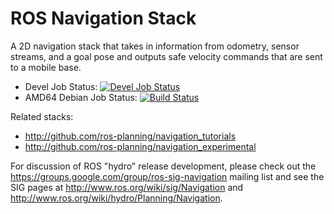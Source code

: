 ROS Navigation Stack
====================

A 2D navigation stack that takes in information from odometry, sensor
streams, and a goal pose and outputs safe velocity commands that are sent
to a mobile base.

 * Devel Job Status: [![Devel Job Status](http://jenkins.ros.org/buildStatus/icon?job=devel-hydro-navigation)](http://jenkins.ros.org/job/devel-hydro-navigation/)
 * AMD64 Debian Job Status: [![Build Status](http://jenkins.ros.org/buildStatus/icon?job=ros-hydro-navigation_binarydeb_precise_amd64)](http://jenkins.ros.org/job/ros-hydro-navigation_binarydeb_precise_amd64/)

Related stacks:

 * http://github.com/ros-planning/navigation_tutorials
 * http://github.com/ros-planning/navigation_experimental

For discussion of ROS "hydro" release development, please check out the 
https://groups.google.com/group/ros-sig-navigation mailing list and see
the SIG pages at http://www.ros.org/wiki/sig/Navigation and
http://www.ros.org/wiki/hydro/Planning/Navigation. 
